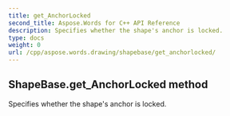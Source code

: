 ```yaml
---
title: get_AnchorLocked
second_title: Aspose.Words for C++ API Reference
description: Specifies whether the shape's anchor is locked. 
type: docs
weight: 0
url: /cpp/aspose.words.drawing/shapebase/get_anchorlocked/
---
```

## ShapeBase.get_AnchorLocked method


Specifies whether the shape's anchor is locked.

